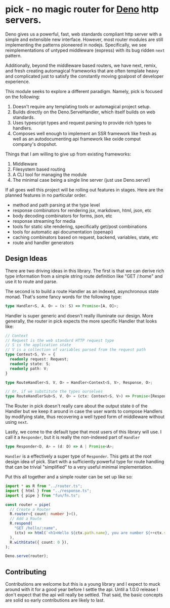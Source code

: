 # pick - no magic router for [Deno](https://deno.land) http servers.

Deno gives us a powerful, fast, web standards compliant http server with a
simple and extensible new interface. However, most router modules are still
implementing the patterns pioneered in nodejs. Specifically, we see
reimplementations of untyped middleware (express) with its bug ridden `next`
pattern.

Additionally, beyond the middleware based routers, we have next, remix, and
fresh creating automagical frameworks that are often template heavy and
complicated just to satisfy the constantly moving goalpost of developer
experience.

This module seeks to explore a different paradigm. Namely, pick is focused on
the following:

1. Doesn't require any templating tools or automagical project setup.
2. Builds directly on the Deno.ServeHandler, which itself builds on web
   standards.
3. Uses typescript types and request parsing to provide rich types to handlers.
4. Composes well enough to implement an SSR framework like fresh as well as an
   autodocumenting api framework like oxide comput company's dropshot.

Things that I am willing to give up from existing frameworks:

1. Middleware
2. Filesystem based routing
3. A CLI tool for managing the module
4. The minimal case being a single line server (just use Deno.serve!)

If all goes well this project will be rolling out features in stages. Here are
the planned features in no particular order.

* method and path parsing at the type level
* response combinators for rendering jsx, markdown, html, json, etc
* body decoding combinators for forms, json, etc
* response streaming for media
* tools for static site rendering, specifically get/post combinations
* tools for automatic api documentation (openapi)
* caching combinators based on request, backend, variables, state, etc
* route and handler generators

## Design Ideas

There are two driving ideas in this library. The first is that we can derive
rich type information from a simple string route definition like "GET /:home" and
use it to route and parse.

The second is to build a route Handler as an indexed, asynchronous state monad.
That's some fancy words for the following type:

```ts
type Handler<S, A, O> = (s: S) => Promise<[A, O]>;
```

Handler is super generic and doesn't really illuminate our design. More
generally, the router in pick expects the more specific Handler that looks like:

```ts
// Context
// Request is the web standard HTTP request type
// S is the application state
// V is a collection of variables parsed from the request path
type Context<S, V> = {
  readonly request: Request;
  readonly state: S;
  readonly path: V;
}

type RouteHandler<S, V, O> = Handler<Context<S, V>, Response, O>;

// Or, if we substitute the types ourselves
type RouteHandlerSub<S, V, O> = (ctx: Context<S, V>) => Promise<[Response, O]>;
```

The Router in pick doesn't really care about the output state `O` of the Handler
but we keep it around in case the user wants to compose Handlers by modifying state,
thus recovering a well typed form of middleware without using `next`.

Lastly, we come to the default type that most users of this library will use. I
call it a `Responder`, but it is really the non-indexed part of `Handler`

```ts
type Responder<D, A> = (d: D) => A | Promise<A>;
```

`Handler` is a effectively a super type of `Responder`. This gets at the root
design idea of pick. Start with a sufficiently powerful type for route handling
that can be trivial "simplified" to a very useful minimal implementation.

Put this all together and a simple router can be set up like so:

```ts
import * as R from "../router.ts";
import { html } from "../response.ts";
import { pipe } from "fun/fn.ts";

const router = pipe(
  // Create a Router
  R.router<{ count: number }>(),
  // Add a Route
  R.respond(
    "GET /hello/:name",
    (ctx) => html(`<h1>Hello ${ctx.path.name}, you are number ${++ctx.state.count}</h1>`),
  ),
  R.withState({ count: 0 }),
);

Deno.serve(router);
```


## Contributing

Contributions are welcome but this is a young library and I expect to muck
around with it for a good year before I settle the api. Until a 1.0.0
release I don't expect that the api will really be settled. That said, the basic
concepts are solid so early contributions are likely to last.
